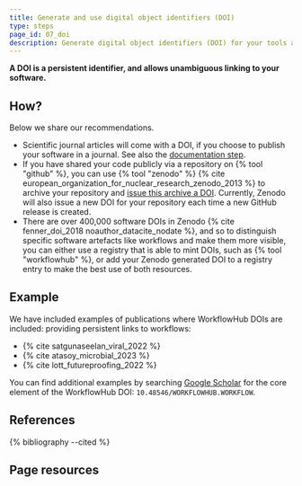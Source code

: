 ```yaml
---
title: Generate and use digital object identifiers (DOI)
type: steps
page_id: 07_doi
description: Generate digital object identifiers (DOI) for your tools and workflows and use these to link to your software.
---
```



**A DOI is a persistent identifier, and allows unambiguous linking to your software.**


## How?

Below we share our recommendations.

- Scientific journal articles will come with a DOI, if you choose to publish your software in a journal. See also the [documentation step](04_purpose_function_requirements).
- If you have shared your code publicly via a repository on {% tool "github" %}, you can use {% tool "zenodo" %} {% cite european_organization_for_nuclear_research_zenodo_2013 %} to archive your repository and [issue this archive a DOI](https://docs.github.com/en/repositories/archiving-a-github-repository/referencing-and-citing-content). Currently, Zenodo will also issue a new DOI for your repository each time a new GitHub release is created.
- There are over 400,000 software DOIs in Zenodo {% cite fenner_doi_2018 noauthor_datacite_nodate %}, and so to distinguish specific software artefacts like workflows and make them more visible, you can either use a registry that is able to mint DOIs, such as {% tool "workflowhub" %}, or add your Zenodo generated DOI to a registry entry to make the best use of both resources.


## Example

We have included examples of publications where WorkflowHub DOIs are included: providing persistent links to workflows:

- {% cite satgunaseelan_viral_2022 %}
- {% cite atasoy_microbial_2023 %}
- {% cite lott_futureproofing_2022 %}

You can find additional examples by searching [Google Scholar](https://scholar.google.com/) for the core 
element of the WorkflowHub DOI: `10.48546/WORKFLOWHUB.WORKFLOW`.


## References

{% bibliography --cited %}


## Page resources

